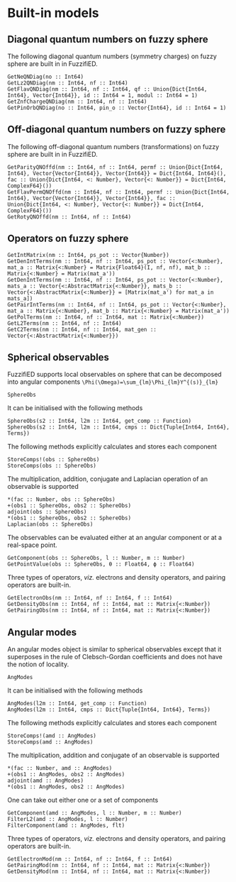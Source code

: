 # Built-in models

## Diagonal quantum numbers on fuzzy sphere

The following diagonal quantum numbers (symmetry charges) on fuzzy sphere are built in in FuzzifiED.

```@docs
GetNeQNDiag(no :: Int64)
GetLz2QNDiag(nm :: Int64, nf :: Int64)
GetFlavQNDiag(nm :: Int64, nf :: Int64, qf :: Union{Dict{Int64, Int64}, Vector{Int64}}, id :: Int64 = 1, modul :: Int64 = 1)
GetZnfChargeQNDiag(nm :: Int64, nf :: Int64)
GetPinOrbQNDiag(no :: Int64, pin_o :: Vector{Int64}, id :: Int64 = 1) 
```

## Off-diagonal quantum numbers on fuzzy sphere

The following off-diagonal quantum numbers (transformations) on fuzzy sphere are built in in FuzzifiED.

```@docs
GetParityQNOffd(nm :: Int64, nf :: Int64, permf :: Union{Dict{Int64, Int64}, Vector{Vector{Int64}}, Vector{Int64}} = Dict{Int64, Int64}(), fac :: Union{Dict{Int64, <: Number}, Vector{<: Number}} = Dict{Int64, ComplexF64}()) 
GetFlavPermQNOffd(nm :: Int64, nf :: Int64, permf :: Union{Dict{Int64, Int64}, Vector{Vector{Int64}}, Vector{Int64}}, fac :: Union{Dict{Int64, <: Number}, Vector{<: Number}} = Dict{Int64, ComplexF64}())
GetRotyQNOffd(nm :: Int64, nf :: Int64)
```

## Operators on fuzzy sphere

```@docs 
GetIntMatrix(nm :: Int64, ps_pot :: Vector{Number})
GetDenIntTerms(nm :: Int64, nf :: Int64, ps_pot :: Vector{<:Number}, mat_a :: Matrix{<:Number} = Matrix{Float64}(I, nf, nf), mat_b :: Matrix{<:Number} = Matrix(mat_a'))
GetDenIntTerms(nm :: Int64, nf :: Int64, ps_pot :: Vector{<:Number}, mats_a :: Vector{<:AbstractMatrix{<:Number}}, mats_b :: Vector{<:AbstractMatrix{<:Number}} = [Matrix(mat_a') for mat_a in mats_a])
GetPairIntTerms(nm :: Int64, nf :: Int64, ps_pot :: Vector{<:Number}, mat_a :: Matrix{<:Number}, mat_b :: Matrix{<:Number} = Matrix(mat_a'))
GetPolTerms(nm :: Int64, nf :: Int64, mat :: Matrix{<:Number})
GetL2Terms(nm :: Int64, nf :: Int64)
GetC2Terms(nm :: Int64, nf :: Int64, mat_gen :: Vector{<:AbstractMatrix{<:Number}})
```

## Spherical observables

FuzzifiED supports local observables on sphere that can be decomposed into angular components ``\Phi(\Omega)=\sum_{lm}\Phi_{lm}Y^{(s)}_{lm}``
```@docs
SphereObs
```
It can be initialised with the following methods 
```@docs
SphereObs(s2 :: Int64, l2m :: Int64, get_comp :: Function)
SphereObs(s2 :: Int64, l2m :: Int64, cmps :: Dict{Tuple{Int64, Int64}, Terms})
```
The following methods explicitly calculates and stores each component
```@docs
StoreComps!(obs :: SphereObs)
StoreComps(obs :: SphereObs)
```
The multiplication, addition, conjugate and Laplacian operation of an observable is supported 
```@docs
*(fac :: Number, obs :: SphereObs) 
+(obs1 :: SphereObs, obs2 :: SphereObs) 
adjoint(obs :: SphereObs)
*(obs1 :: SphereObs, obs2 :: SphereObs)
Laplacian(obs :: SphereObs)
```
The observables can be evaluated either at an angular component or at a real-space point.
```@docs
GetComponent(obs :: SphereObs, l :: Number, m :: Number)
GetPointValue(obs :: SphereObs, θ :: Float64, ϕ :: Float64)
```
Three types of operators, _viz._ electrons and density operators, and pairing operators are built-in.
```@docs
GetElectronObs(nm :: Int64, nf :: Int64, f :: Int64)
GetDensityObs(nm :: Int64, nf :: Int64, mat :: Matrix{<:Number})
GetPairingObs(nm :: Int64, nf :: Int64, mat :: Matrix{<:Number})
```

## Angular modes

An angular modes object is similar to spherical observables except that it superposes in the rule of Clebsch-Gordan coefficients and does not have the notion of locality.
```@docs
AngModes
```
It can be initialised with the following methods 
```@docs
AngModes(l2m :: Int64, get_comp :: Function)
AngModes(l2m :: Int64, cmps :: Dict{Tuple{Int64, Int64}, Terms})
```
The following methods explicitly calculates and stores each component
```@docs
StoreComps!(amd :: AngModes)
StoreComps(amd :: AngModes)
```
The multiplication, addition and conjugate of an observable is supported 
```@docs
*(fac :: Number, amd :: AngModes) 
+(obs1 :: AngModes, obs2 :: AngModes) 
adjoint(amd :: AngModes)
*(obs1 :: AngModes, obs2 :: AngModes)
```
One can take out either one or a set of components
```@docs
GetComponent(amd :: AngModes, l :: Number, m :: Number)
FilterL2(amd :: AngModes, l :: Number) 
FilterComponent(amd :: AngModes, flt) 
```
Three types of operators, _viz._ electrons and density operators, and pairing operators are built-in.
```@docs
GetElectronMod(nm :: Int64, nf :: Int64, f :: Int64)
GetPairingMod(nm :: Int64, nf :: Int64, mat :: Matrix{<:Number})
GetDensityMod(nm :: Int64, nf :: Int64, mat :: Matrix{<:Number})
```